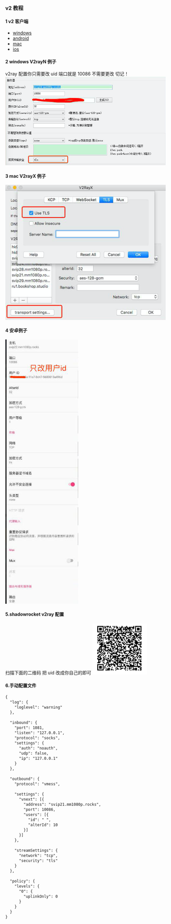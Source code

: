 ### v2 教程
#### 1 v2 客户端
- [windows](https://github.com/2dust/v2rayN/releases)
- [android](https://play.google.com/store/apps/details?id=com.github.dawndiy.bifrostv)
- [mac](https://github.com/Cenmrev/V2RayX)
- [ios](https://itunes.apple.com/us/app/kitsunebi/id1275446921?mt=8)

#### 2 windows V2rayN 例子
v2ray 配置你只需要改 uid 端口就是 10086 不需要更改 切记！
![](../img/win.png)

#### 3 mac V2rayX 例子 
![](../img/mac.png)

#### 4 安卓例子
![](../img/and.png)

#### 5.shadowrocket v2ray 配置
扫描下面的二维码 把 uid 改成你自己的即可
![](../img/rocket-v2.png)

#### 6.手动配置文件
```
{
  "log": {
    "loglevel": "warning"
  },

  "inbound": {
    "port": 1081,
    "listen": "127.0.0.1",
    "protocol": "socks",
    "settings": {
      "auth": "noauth",
      "udp": false,
      "ip": "127.0.0.1"
    }
  },

  "outbound": {
    "protocol": "vmess",

    "settings": {
      "vnext": [{
        "address": "svip21.mm1080p.rocks",
        "port": 10086,
        "users": [{
          "id": " ",
          "alterId": 10
        }]
      }]
    },

    "streamSettings": {
      "network": "tcp",
      "security": "tls"
    }
  },

  "policy": {
    "levels": {
      "0": {
        "uplinkOnly": 0
      }
    }
  }
}
```
